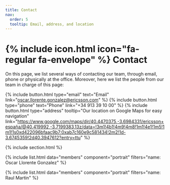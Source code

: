 ```yaml
---
title: Contact
nav:
  order: 5
  tooltip: Email, address, and location
---
```


# {% include icon.html icon="fa-regular fa-envelope" %} Contact

On this page, we list several ways of contacting our team, through email, phone or physically at the office. Moreover, here we list the people from our team in charge of this page:

{%
  include button.html
  type="email"
  text="Email"
  link="oscar.llorente.gonzalez@ericsson.com"
%}
{%
  include button.html
  type="phone"
  text="Phone"
  link="+34 913 39 10 00"
%}
{%
  include button.html
  type="address"
  tooltip="Our location on Google Maps for easy navigation"
  link="https://www.google.com/maps/dir/40.4470375,-3.6984331/ericsson+españa/@40.419992,-3.7199383,13z/data=!3m1!4b1!4m9!4m8!1m1!4e1!1m5!1m1!1s0xd422096bfaac9b7:0xab7c160e9c581434!2m2!1d-3.6745359!2d40.3947612?entry=ttu"
%}

{% include section.html %}

{% include list.html data="members" component="portrait" filters="name: Oscar Llorente Gonzalez" %}

{% include list.html data="members" component="portrait" filters="name: Raul Martin" %}
